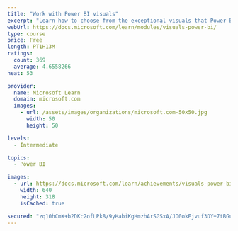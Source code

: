 ```yaml
---
title: "Work with Power BI visuals"
excerpt: "Learn how to choose from the exceptional visuals that Power BI makes available to you. Formatting visuals will direct the user’s attention to exactly where you want it, while helping to make the visual easier to read and interpret. You will also learn about how to use key performance indicators (KPIs)."
webUrl: https://docs.microsoft.com/learn/modules/visuals-power-bi/
type: course
price: Free
length: PT1H13M
ratings:
  count: 369
  average: 4.6558266
heat: 53

provider:
  name: Microsoft Learn
  domain: microsoft.com
  images:
    - url: /assets/images/organizations/microsoft.com-50x50.jpg
      width: 50
      height: 50

levels:
  - Intermediate

topics:
  - Power BI

images:
  - url: https://docs.microsoft.com/learn/achievements/visuals-power-bi-social.png
    width: 640
    height: 318
    isCached: true

secured: "zq10hCmX+b2DKc2ofLPk8/9yHabiKgHmzhArSGSxA/JO0okEjvuf3DY+7tBGu9MZGm0scc1SmRwCqGlnQn1epkPtQThtOQJRUsAgsNbeiYSyL7ugEnDIfnJRjmPf2q+rwXkJ25Ae1xofrf4CWxR2Xqa0Vc77+OzBm72cRUYcyb3TnPOpgxYsDq8tpJJdX8MZAtMQz5FH8fvnjD4b7PEZ5tsgfrPzqlyK7e4p+oDzkuPsHfWaNPjf5jMsCMnaepH+ItSShjFoZBGrpx6T8mHUAu1CT7U0UDSZOryynP3AZ7EeS+S8P3nUf2InfytTPV5ZLqNgxSzCHswqeQ1h9RvOHBFYyMjk6inF+s2/99fi5bsptEzOFYzrGLrLzGlblwjoT/Jnk7jr7DkAdFFIxq/a9z72sKdcSSYGMvCdOxPj9Os=;F31jDIRR109lLOurcxHPcg=="
---
```


